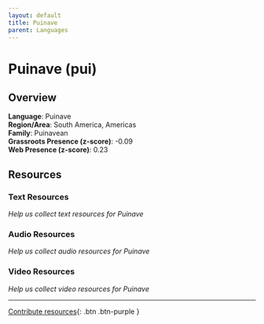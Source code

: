```yaml
---
layout: default
title: Puinave
parent: Languages
---
```


# Puinave (pui)

## Overview

**Language**: Puinave  
**Region/Area**: South America, Americas  
**Family**: Puinavean  
**Grassroots Presence (z-score)**: -0.09  
**Web Presence (z-score)**: 0.23  

## Resources

### Text Resources
*Help us collect text resources for Puinave*

### Audio Resources
*Help us collect audio resources for Puinave*

### Video Resources
*Help us collect video resources for Puinave*

---

[Contribute resources](https://forms.office.com/e/1SfLJx3u1r){: .btn .btn-purple }
